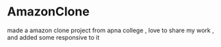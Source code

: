 # AmazonClone
made a amazon clone project  from apna college , love to share  my work , and added some responsive to it

